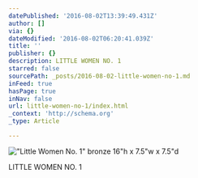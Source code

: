 ```yaml
---
datePublished: '2016-08-02T13:39:49.431Z'
author: []
via: {}
dateModified: '2016-08-02T06:20:41.039Z'
title: ''
publisher: {}
description: LITTLE WOMEN NO. 1
starred: false
sourcePath: _posts/2016-08-02-little-women-no-1.md
inFeed: true
hasPage: true
inNav: false
url: little-women-no-1/index.html
_context: 'http://schema.org'
_type: Article

---
```

!["Little Women No. 1"  bronze                                                                              16"h x 7.5"w x 7.5"d](https://s3-us-west-2.amazonaws.com/the-grid-img/p/3353f809dbece0ad315aec86addc4ba7985c1567.jpg)

LITTLE WOMEN NO. 1